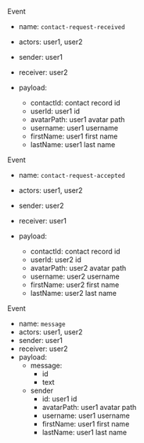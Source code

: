 Event

- name: `contact-request-received`
- actors: user1, user2
- sender: user1
- receiver: user2
- payload:

  - contactId: contact record id
  - userId: user1 id
  - avatarPath: user1 avatar path
  - username: user1 username
  - firstName: user1 first name
  - lastName: user1 last name

Event

- name: `contact-request-accepted`
- actors: user1, user2
- sender: user2
- receiver: user1
- payload:

  - contactId: contact record id
  - userId: user2 id
  - avatarPath: user2 avatar path
  - username: user2 username
  - firstName: user2 first name
  - lastName: user2 last name

Event

- name: `message`
- actors: user1, user2
- sender: user1
- receiver: user2
- payload:
  - message:
    - id
    - text
  - sender
    - id: user1 id
    - avatarPath: user1 avatar path
    - username: user1 username
    - firstName: user1 first name
    - lastName: user1 last name
